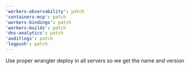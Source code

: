 ```yaml
---
'workers-observability': patch
'containers-mcp': patch
'workers-bindings': patch
'workers-builds': patch
'dns-analytics': patch
'auditlogs': patch
'logpush': patch
---
```


Use proper wrangler deploy in all servers so we get the name and version
